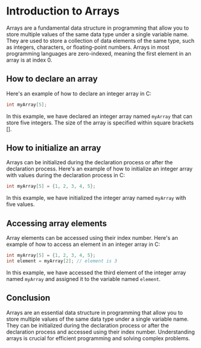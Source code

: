 # Introduction to Arrays

Arrays are a fundamental data structure in programming that allow you to store multiple values of the same data type under a single variable name. They are used to store a collection of data elements of the same type, such as integers, characters, or floating-point numbers. Arrays in most programming languages are zero-indexed, meaning the first element in an array is at index 0.

## How to declare an array

Here's an example of how to declare an integer array in C:

```c
int myArray[5];
```

In this example, we have declared an integer array named `myArray` that can store five integers. The size of the array is specified within square brackets [].

## How to initialize an array

Arrays can be initialized during the declaration process or after the declaration process. Here's an example of how to initialize an integer array with values during the declaration process in C:

```c
int myArray[5] = {1, 2, 3, 4, 5};
```

In this example, we have initialized the integer array named `myArray` with five values.

## Accessing array elements

Array elements can be accessed using their index number. Here's an example of how to access an element in an integer array in C:

```c
int myArray[5] = {1, 2, 3, 4, 5};
int element = myArray[2]; // element is 3
```

In this example, we have accessed the third element of the integer array named `myArray` and assigned it to the variable named `element`.

## Conclusion

Arrays are an essential data structure in programming that allow you to store multiple values of the same data type under a single variable name. They can be initialized during the declaration process or after the declaration process and accessed using their index number. Understanding arrays is crucial for efficient programming and solving complex problems.
